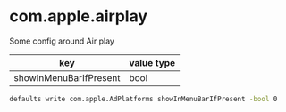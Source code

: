 # com.apple.airplay

Some config around Air play

| key                    | value type |
|------------------------|------------|
| showInMenuBarIfPresent | bool       |

```bash
defaults write com.apple.AdPlatforms showInMenuBarIfPresent -bool 0
```

